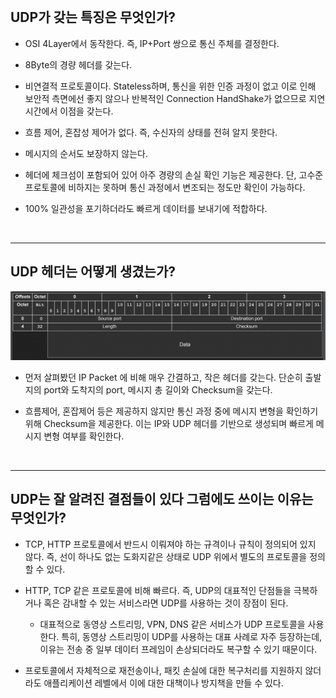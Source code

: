 <br/>

## UDP가 갖는 특징은 무엇인가?

- OSI 4Layer에서 동작한다. 즉, IP+Port 쌍으로 통신 주체를 결정한다.

- 8Byte의 경량 헤더를 갖는다. 

- 비연결적 프로토콜이다. Stateless하며, 통신을 위한 인증 과정이 없고 이로 인해 보안적 측면에선 좋지 않으나 반복적인 Connection HandShake가 없으므로 지연시간에서 이점을 갖는다.

- 흐름 제어, 혼잡성 제어가 없다. 즉, 수신자의 상태를 전혀 알지 못한다.

- 메시지의 순서도 보장하지 않는다.

- 헤더에 체크섬이 포함되어 있어 아주 경량의 손실 확인 기능은 제공한다. 단, 고수준 프로토콜에 비하지는 못하며 통신 과정에서 변조되는 정도만 확인이 가능하다.

- 100% 일관성을 포기하더라도 빠르게 데이터를 보내기에 적합하다.

<br/>

---

## UDP 헤더는 어떻게 생겼는가? 

![Untitled](./assets/4c06cd5e_Untitled.png)

- 먼저 살펴봤던 IP Packet 에 비해 매우 간결하고, 작은 헤더를 갖는다. 단순히 출발지의 port와 도착지의 port, 메시지 총 길이와 Checksum을 갖는다. 

- 흐름제어, 혼잡제어 등은 제공하지 않지만 통신 과정 중에 메시지 변형을 확인하기 위해 Checksum을 제공한다. 이는 IP와 UDP 헤더를 기반으로 생성되며 빠르게 메시지 변형 여부를 확인한다.

<br/>

---

## UDP는 잘 알려진 결점들이 있다 그럼에도 쓰이는 이유는 무엇인가?

- TCP, HTTP 프로토콜에서 반드시 이뤄져야 하는 규격이나 규칙이 정의되어 있지 않다. 즉, 선이 하나도 없는 도화지같은 상태로 UDP 위에서 별도의 프로토콜을 정의할 수 있다.

- HTTP, TCP 같은 프로토콜에 비해 빠르다. 즉, UDP의 대표적인 단점들을 극복하거나 혹은 감내할 수 있는 서비스라면 UDP를 사용하는 것이 장점이 된다.

	- 대표적으로 동영상 스트리밍, VPN, DNS 같은 서비스가 UDP 프로토콜을 사용한다. 특히, 동영상 스트리밍이 UDP를 사용하는 대표 사례로 자주 등장하는데, 이유는 전송 중 일부 데이터 프레임이 손상되더라도 복구할 수 있기 때문이다. 

- 프로토콜에서 자체적으로 재전송이나, 패킷 손실에 대한 복구처리를 지원하지 않더라도 애플리케이션 레벨에서 이에 대한 대책이나 방지책을 만들 수 있다.

<br/>

<br/>


